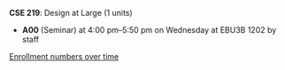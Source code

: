 **CSE 219**: Design at Large (1 units)

- **A00** (Seminar) at 4:00 pm–5:50 pm on Wednesday at EBU3B 1202 by staff

[Enrollment numbers over time](./CSE219.tsv)
